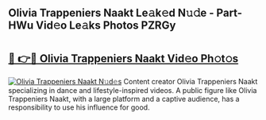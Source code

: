 ## Olivia Trappeniers Naakt Le𝚊k𝚎d N𝚞𝚍e - Part-HWu Vid𝚎o Le𝚊ks Photos PZRGy

# <h2><a href="http://fb9brao.evod.top/?m=Olivia+Trappeniers+Naakt">🔗 👉🔴 Olivia Trappeniers Naakt Vid𝚎o Ph𝚘t𝚘s</a></h2>

[![Olivia Trappeniers Naakt N𝚞d𝚎s](https://i.imgur.com/8V9OHl7.gif)](http://fb9brao.evod.top/?m=Olivia+Trappeniers+Naakt)
Content creator Olivia Trappeniers Naakt specializing in dance and lifestyle-inspired videos. A public figure like Olivia Trappeniers Naakt, with a large platform and a captive audience, has a responsibility to use his influence for good. 
